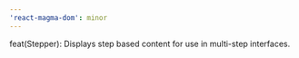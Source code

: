 ```yaml
---
'react-magma-dom': minor
---
```


feat(Stepper): Displays step based content for use in multi-step interfaces.
